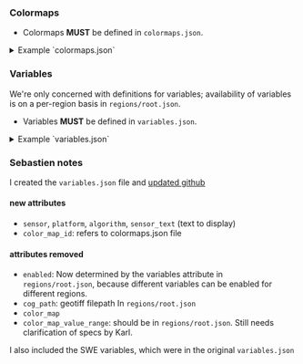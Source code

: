 ### Colormaps

* Colormaps **MUST** be defined in `colormaps.json`.

<details>
<summary>Example `colormaps.json`</summary>
```{.json include="example_data/colormaps.json"}
```
</details>


### Variables

We're only concerned with definitions for variables; availability of variables is on a
per-region basis in `regions/root.json`.

* Variables **MUST** be defined in `variables.json`.

<details>
<summary>Example `variables.json`</summary>
```{.json include="example_data/variables.json"}
```
</details>


### Sebastien notes

I created the `variables.json` file and [updated github](https://github.com/nsidc/snow-today-webapp-server/blob/region-data-draft-spec-1/doc/interfaces/supercomputer_data/drafts/20231026_variables/variables.json)

#### new attributes

* `sensor`, `platform`, `algorithm`, `sensor_text` (text to display)
* `color_map_id`: refers to colormaps.json file

#### attributes removed

* `enabled`: Now determined by the variables attribute in `regions/root.json`, because
  different variables can be enabled for different regions.
* `cog_path`: geotiff filepath In `regions/root.json`
* `color_map`
* `color_map_value_range`: should be in `regions/root.json`. Still needs clarification
  of specs by Karl.

I also included the SWE variables, which were in the original `variables.json`
